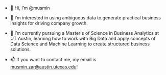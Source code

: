 - 👋 Hi, I’m @musmin

- 👀 I’m interested in using ambiguous data to generate practical business insights for driving company growth.

- 🌱 I’m currently pursuing a Master's of Science in Business Analytics at UT Austin, learning how to work with Big Data and apply concepts of Data Science and Machine Learning to create structured business solutions.

- 📫 If you want to contact me, my email is musmin.zar@austin.utexas.edu!

<!---
musmin/musmin is a ✨ special ✨ repository because its `README.md` (this file) appears on your GitHub profile.
You can click the Preview link to take a look at your changes.
--->
